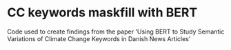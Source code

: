 # CC keywords maskfill with BERT
Code used to create findings from the paper 
'Using BERT to Study Semantic Variations of Climate Change Keywords in Danish News Articles'
